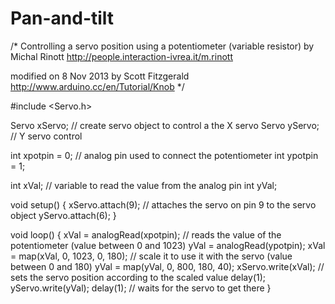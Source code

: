 # Pan-and-tilt
/*
 Controlling a servo position using a potentiometer (variable resistor)
 by Michal Rinott <http://people.interaction-ivrea.it/m.rinott>

 modified on 8 Nov 2013
 by Scott Fitzgerald
 http://www.arduino.cc/en/Tutorial/Knob
*/

#include <Servo.h>

Servo xServo;  // create servo object to control a the X servo
Servo yServo;  // Y servo control

int xpotpin = 0;  // analog pin used to connect the potentiometer
int ypotpin = 1;  

int xVal;    // variable to read the value from the analog pin
int yVal;

void setup() {
  xServo.attach(9);  // attaches the servo on pin 9 to the servo object
  yServo.attach(6);
}

void loop() {
  xVal = analogRead(xpotpin);            // reads the value of the potentiometer (value between 0 and 1023)
  yVal = analogRead(ypotpin);
  xVal = map(xVal, 0, 1023, 0, 180);     // scale it to use it with the servo (value between 0 and 180)
  yVal = map(yVal, 0, 800, 180, 40);
  xServo.write(xVal);                  // sets the servo position according to the scaled value
  delay(1);
  yServo.write(yVal);
  delay(1);                           // waits for the servo to get there
}
